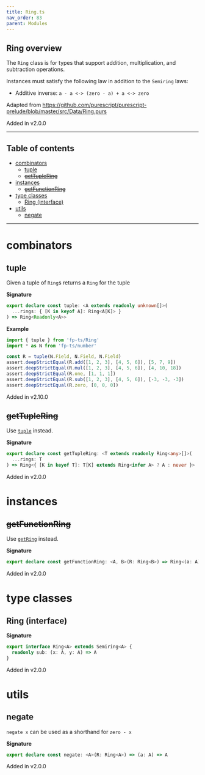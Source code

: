 ```yaml
---
title: Ring.ts
nav_order: 83
parent: Modules
---
```


## Ring overview

The `Ring` class is for types that support addition, multiplication, and subtraction operations.

Instances must satisfy the following law in addition to the `Semiring` laws:

- Additive inverse: `a - a <-> (zero - a) + a <-> zero`

Adapted from https://github.com/purescript/purescript-prelude/blob/master/src/Data/Ring.purs

Added in v2.0.0

---

<h2 class="text-delta">Table of contents</h2>

- [combinators](#combinators)
  - [tuple](#tuple)
  - [~~getTupleRing~~](#gettuplering)
- [instances](#instances)
  - [~~getFunctionRing~~](#getfunctionring)
- [type classes](#type-classes)
  - [Ring (interface)](#ring-interface)
- [utils](#utils)
  - [negate](#negate)

---

# combinators

## tuple

Given a tuple of `Ring`s returns a `Ring` for the tuple

**Signature**

```ts
export declare const tuple: <A extends readonly unknown[]>(
  ...rings: { [K in keyof A]: Ring<A[K]> }
) => Ring<Readonly<A>>
```

**Example**

```ts
import { tuple } from 'fp-ts/Ring'
import * as N from 'fp-ts/number'

const R = tuple(N.Field, N.Field, N.Field)
assert.deepStrictEqual(R.add([1, 2, 3], [4, 5, 6]), [5, 7, 9])
assert.deepStrictEqual(R.mul([1, 2, 3], [4, 5, 6]), [4, 10, 18])
assert.deepStrictEqual(R.one, [1, 1, 1])
assert.deepStrictEqual(R.sub([1, 2, 3], [4, 5, 6]), [-3, -3, -3])
assert.deepStrictEqual(R.zero, [0, 0, 0])
```

Added in v2.10.0

## ~~getTupleRing~~

Use [`tuple`](#tuple) instead.

**Signature**

```ts
export declare const getTupleRing: <T extends readonly Ring<any>[]>(
  ...rings: T
) => Ring<{ [K in keyof T]: T[K] extends Ring<infer A> ? A : never }>
```

Added in v2.0.0

# instances

## ~~getFunctionRing~~

Use [`getRing`](./function.ts.html#getRing) instead.

**Signature**

```ts
export declare const getFunctionRing: <A, B>(R: Ring<B>) => Ring<(a: A) => B>
```

Added in v2.0.0

# type classes

## Ring (interface)

**Signature**

```ts
export interface Ring<A> extends Semiring<A> {
  readonly sub: (x: A, y: A) => A
}
```

Added in v2.0.0

# utils

## negate

`negate x` can be used as a shorthand for `zero - x`

**Signature**

```ts
export declare const negate: <A>(R: Ring<A>) => (a: A) => A
```

Added in v2.0.0
